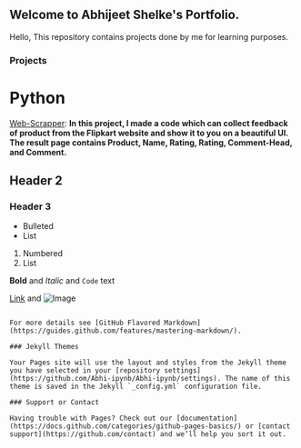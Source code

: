 ## Welcome to Abhijeet Shelke's Portfolio.

Hello, This repository contains projects done by me for learning purposes.

### Projects

# Python
[Web-Scrapper](https://github.com/Abhi-ipynb/Web-Scrapper):
**In this project, I made a code which can collect feedback of product from the Flipkart website and show it to you on a beautiful UI. The result page contains Product, Name, Rating, Rating,  Comment-Head, and Comment.**
## Header 2
### Header 3

- Bulleted
- List

1. Numbered
2. List

**Bold** and _Italic_ and `Code` text

[Link](url) and ![Image](src)
```

For more details see [GitHub Flavored Markdown](https://guides.github.com/features/mastering-markdown/).

### Jekyll Themes

Your Pages site will use the layout and styles from the Jekyll theme you have selected in your [repository settings](https://github.com/Abhi-ipynb/Abhi-ipynb/settings). The name of this theme is saved in the Jekyll `_config.yml` configuration file.

### Support or Contact

Having trouble with Pages? Check out our [documentation](https://docs.github.com/categories/github-pages-basics/) or [contact support](https://github.com/contact) and we’ll help you sort it out.
